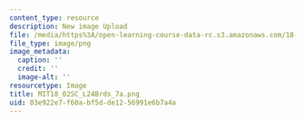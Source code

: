 ```yaml
---
content_type: resource
description: New image Upload
file: /media/https%3A/open-learning-course-data-rc.s3.amazonaws.com/18-02sc-multivariable-calculus-fall-2010/03e922e7f60abf5dde1256991e6b7a4a_MIT18_02SC_L24Brds_7a.png
file_type: image/png
image_metadata:
  caption: ''
  credit: ''
  image-alt: ''
resourcetype: Image
title: MIT18_02SC_L24Brds_7a.png
uid: 03e922e7-f60a-bf5d-de12-56991e6b7a4a
---
```

